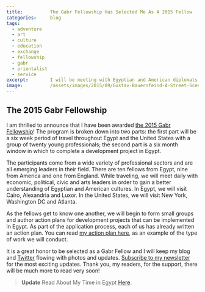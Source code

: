 ```yaml
---
title:			The Gabr Fellowship Has Selected Me As A 2015 Fellow
categories:		blog
tags:
  - adventure
  - art
  - culture
  - education
  - exchange
  - fellowship
  - gabr
  - orientalist
  - service
excerpt:		I will be meeting with Egyptian and American diplomats, military leaders, entrepreneurs and influencers during the 6-week Gabr Fellowship Program.
image:			/assets/images/2015/09/Gustav-Bauernfeind-A-Street-Scene-Damascus.jpg
---
```


## The 2015 Gabr Fellowship

I am thrilled to announce that I have been awarded [the 2015 Gabr Fellowship](https://eastwestdialogue.org/)! The program is broken down into two parts: the first part will be a six week period of travel throughout Egypt and the United States with a group of twenty young professionals; the second part is a six month window in which to complete a development project in Egypt.

The participants come from a wide variety of professional sectors and are all emerging leaders in their field. There are ten fellows from Egypt, nine from America and one from England. While traveling, we will meet daily with economic, political, civic and arts leaders in order to gain a better understanding of Egyptian and American cultures. In Egypt, we will visit Cairo, Alexandria and Luxor. In the United States, we will visit New York, Washington DC and Atlanta.

As the fellows get to know one another, we will begin to form small groups and author action plans for development projects that can be implemented in Egypt. As part of the application process, each of us has already written an action plan. You can read [my action plan here](https://docs.google.com/document/d/1uIoBKQJTFPy7YuGQ31FZG23k9Tuze_E_Qo4qq578lv0/edit?usp=sharing), as an example of the type of work we will conduct.

It is a great honor to be selected as a Gabr Fellow and I will keep my blog and [Twitter](https://twitter.com/judsonlmoore) flowing with photos and updates. [Subscribe to my newsletter](/subscribe/) for the most exciting updates. Thank you, my readers, for the support, there will be much more to read very soon!

>**Update**
>Read About My Time in Egypt [Here](/egypt-travel-guide/).
